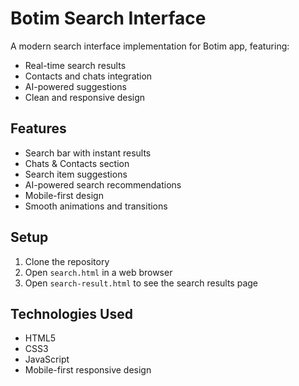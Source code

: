 # Botim Search Interface

A modern search interface implementation for Botim app, featuring:

- Real-time search results
- Contacts and chats integration
- AI-powered suggestions
- Clean and responsive design

## Features

- Search bar with instant results
- Chats & Contacts section
- Search item suggestions
- AI-powered search recommendations
- Mobile-first design
- Smooth animations and transitions

## Setup

1. Clone the repository
2. Open `search.html` in a web browser
3. Open `search-result.html` to see the search results page

## Technologies Used

- HTML5
- CSS3
- JavaScript
- Mobile-first responsive design

